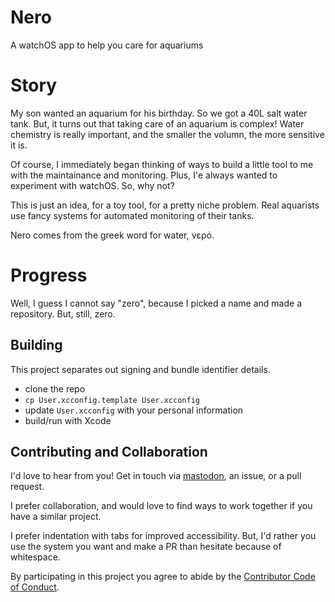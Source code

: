 # Nero
A watchOS app to help you care for aquariums

# Story

My son wanted an aquarium for his birthday. So we got a 40L salt water tank. But, it turns out that taking care of an aquarium is complex! Water chemistry is really important, and the smaller the volumn, the more sensitive it is.

Of course, I immediately began thinking of ways to build a little tool to me with the maintainance and monitoring. Plus, I'e always wanted to experiment with watchOS. So, why not?

This is just an idea, for a toy tool, for a pretty niche problem. Real aquarists use fancy systems for automated monitoring of their tanks.

Nero comes from the greek word for water, νερό.

# Progress

Well, I guess I cannot say "zero", because I picked a name and made a repository. But, still, zero.

## Building

This project separates out signing and bundle identifier details.

- clone the repo
- `cp User.xcconfig.template User.xcconfig`
- update `User.xcconfig` with your personal information
- build/run with Xcode

## Contributing and Collaboration

I'd love to hear from you! Get in touch via [mastodon](https://mastodon.social/@mattiem), an issue, or a pull request.

I prefer collaboration, and would love to find ways to work together if you have a similar project.

I prefer indentation with tabs for improved accessibility. But, I'd rather you use the system you want and make a PR than hesitate because of whitespace.

By participating in this project you agree to abide by the [Contributor Code of Conduct](CODE_OF_CONDUCT.md).
